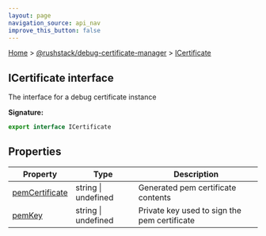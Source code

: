 ```yaml
---
layout: page
navigation_source: api_nav
improve_this_button: false
---
```



[Home](./index.md) &gt; [@rushstack/debug-certificate-manager](./debug-certificate-manager.md) &gt; [ICertificate](./debug-certificate-manager.icertificate.md)

## ICertificate interface

The interface for a debug certificate instance

<b>Signature:</b>

```typescript
export interface ICertificate
```

## Properties

|  Property | Type | Description |
|  --- | --- | --- |
|  [pemCertificate](./debug-certificate-manager.icertificate.pemcertificate.md) | string \| undefined | Generated pem certificate contents |
|  [pemKey](./debug-certificate-manager.icertificate.pemkey.md) | string \| undefined | Private key used to sign the pem certificate |
